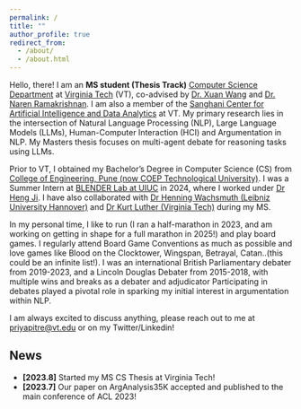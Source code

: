 ```yaml
---
permalink: /
title: ""
author_profile: true
redirect_from: 
  - /about/
  - /about.html
---
```


Hello, there! I am an **MS student (Thesis Track)** [Computer Science Department](https://cs.vt.edu/) at [Virginia Tech](https://cs.vt.edu) (VT), co-advised by [Dr. Xuan Wang](https://xuanwang91.github.io/) and [Dr. Naren Ramakrishnan](https://sanghani.cs.vt.edu/person/naren-ramakrishnan/). I am also a member of the [Sanghani Center for Artificial Intelligence and Data Analytics](https://sanghani.cs.vt.edu/) at VT. My primary research lies in the intersection of Natural Language Processing (NLP), Large Language Models (LLMs), Human-Computer Interaction (HCI) and Argumentation in NLP. My Masters thesis focuses on multi-agent debate for reasoning tasks using LLMs. 

Prior to VT, I obtained my Bachelor’s Degree in Computer Science (CS) from [College of Engineering, Pune (now COEP Technological University)](https://www.coeptech.ac.in/). I was a Summer Intern at [BLENDER Lab at UIUC](https://blender.cs.illinois.edu/) in 2024, where I worked under [Dr Heng Ji](https://blender.cs.illinois.edu/hengji.html). I have also collaborated with [Dr Henning Wachsmuth (Leibniz University Hannover)](https://www.ai.uni-hannover.de/en/institute/staff/henning-wachsmuth) and [Dr Kurt Luther (Virginia Tech)](https://crowd.cs.vt.edu/kurt-luther/) during my MS. 

In my personal time, I like to run (I ran a half-marathon in 2023, and am working on getting in shape for a full marathon in 2025!) and play board games. I regularly attend Board Game Conventions as much as possible and love games like Blood on the Clocktower, Wingspan, Betrayal, Catan..(this could be an infinite list!). I was an international British Parliamentary debater from 2019-2023, and a Lincoln Douglas Debater from 2015-2018, with multiple wins and breaks as a debater and adjudicator Participating in debates played a pivotal role in sparking my initial interest in argumentation within NLP. 

I am always excited to discuss anything, please reach out to me at priyapitre@vt.edu or on my Twitter/Linkedin! 


## News
* **[2023.8]** Started my MS CS Thesis at Virginia Tech!  
* **[2023.7]** Our paper on ArgAnalysis35K accepted and published to the main conference of ACL 2023! 